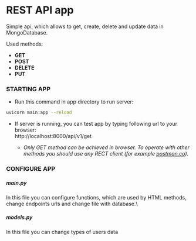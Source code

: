 <h1>REST API app</h1>

Simple api, which allows to get, create, delete and update data in MongoDatabase.

Used methods:

- **GET**
- **POST**
- **DELETE**
- **PUT**


<h3>STARTING APP</h3>

- Run this command in app directory to run server:
```bash
uvicorn main:app --reload
```
- If server is running, you can test app by typing following url to your browser:\
http://localhost:8000/api/v1/get

    - *Only GET method can be achieved in browser. To operate with other methods you should use any RECT client (for example [postman.co](https://postman.co)).*
<h3>CONFIGURE APP</h3>
<h5>main.py</h5>
In this file you can configure functions, which are used by HTML methods, change endpoints urls and change file with database.\
<h5>models.py</h5>
In this file you can change types of users data
